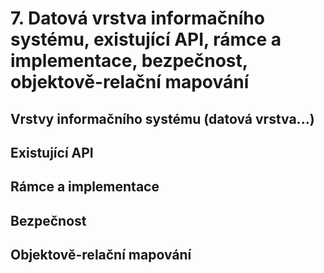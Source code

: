 # 7. Datová vrstva informačního systému, existující API, rámce a implementace, bezpečnost, objektově-relační mapování

## Vrstvy informačního systému (datová vrstva...)

## Existující API

## Rámce a implementace

## Bezpečnost

## Objektově-relační mapování
